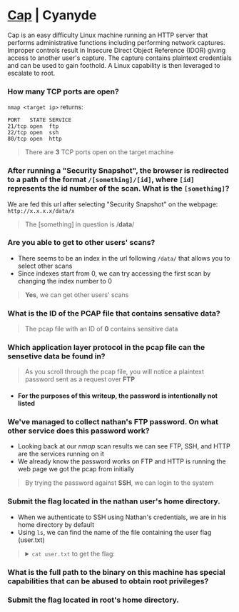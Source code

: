 [Cap](https://app.hackthebox.com/machines/Cap) | Cyanyde
========================================================

Cap is an easy difficulty Linux machine running an HTTP server that performs administrative functions including performing network captures. Improper controls result in Insecure Direct Object Reference (IDOR) giving access to another user's capture. The capture contains plaintext credentials and can be used to gain foothold. A Linux capability is then leveraged to escalate to root.

### How many TCP ports are open?

<code>nmap \<target ip></code> returns:

```
PORT   STATE SERVICE
21/tcp open  ftp
22/tcp open  ssh
80/tcp open  http
```

> There are **3** TCP ports open on the target machine

### After running a "Security Snapshot", the browser is redirected to a path of the format `/[something]/[id]`, where `[id]` represents the id number of the scan. What is the `[something]`?

We are fed this url after selecting "Security Snapshot" on the webpage: `http://x.x.x.x/data/x`

> The [something] in question is /**data**/

### Are you able to get to other users' scans?

- There seems to be an index in the url following `/data/` that allows you to select other scans
- Since indexes start from 0, we can try accessing the first scan by changing the index number to 0

> **Yes**, we can get other users' scans

### What is the ID of the PCAP file that contains sensative data?

> The pcap file with an ID of **0** contains sensitive data

### Which application layer protocol in the pcap file can the sensetive data be found in?

> As you scroll through the pcap file, you will notice a plaintext password sent as a request over **FTP**

- #### For the purposes of this writeup, the password is intentionally not listed

### We've managed to collect nathan's FTP password. On what other service does this password work?

- Looking back at our *nmap* scan results we can see FTP, SSH, and HTTP are the services running on it
- We already know the password works on FTP and HTTP is running the web page we got the pcap from initially

> By trying the password against **SSH**, we can login to the system

### Submit the flag located in the nathan user's home directory.

- When we authenticate to SSH using Nathan's credentials, we are in his home directory by default
- Using `ls`, we can find the name of the file containing the user flag (user.txt)

>  <details><summary><code>cat user.txt</code> to get the flag: </summary></details>

### What is the full path to the binary on this machine has special capabilities that can be abused to obtain root privileges?

### Submit the flag located in root's home directory.
